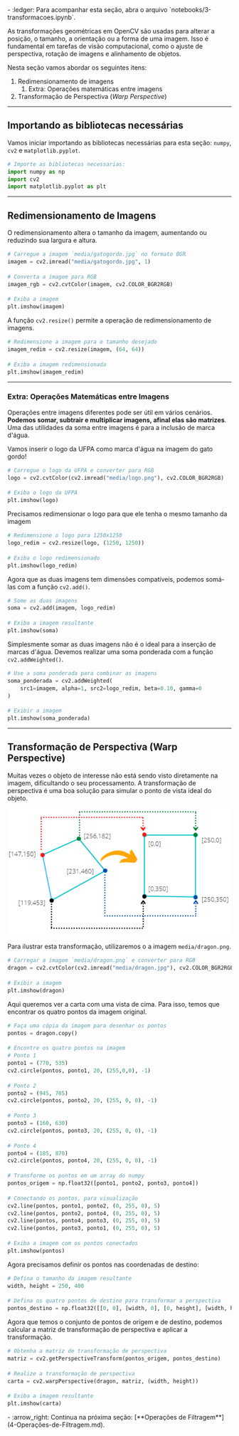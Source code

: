 <div class="grid cards" markdown>
- :ledger: Para acompanhar esta seção, abra o arquivo `notebooks/3-transformacoes.ipynb`.
</div>

As transformações geométricas em OpenCV são usadas para alterar a posição, o tamanho, a orientação ou a forma de uma imagem. Isso é fundamental em tarefas de visão computacional, como o ajuste de perspectiva, rotação de imagens e alinhamento de objetos.

Nesta seção vamos abordar os seguintes itens:

1. Redimensionamento de imagens
   1. Extra: Operações matemáticas entre imagens
2. Transformação de Perspectiva (*Warp Perspective*)

---
## Importando as bibliotecas necessárias

Vamos iniciar importando as bibliotecas necessárias para esta seção: `numpy`, `cv2` e `matplotlib.pyplot`.

```python
# Importe as bibliotecas necessarias:
import numpy as np
import cv2
import matplotlib.pyplot as plt
```

---
## Redimensionamento de Imagens

O redimensionamento altera o tamanho da imagem, aumentando ou reduzindo sua largura e altura.

```python
# Carregue a imagem `media/gatogordo.jpg` no formato BGR
imagem = cv2.imread("media/gatogordo.jpg", 1)

# Converta a imagem para RGB
imagem_rgb = cv2.cvtColor(imagem, cv2.COLOR_BGR2RGB)

# Exiba a imagem
plt.imshow(imagem)
```

A função `cv2.resize()` permite a operação de redimensionamento de imagens.

```python
# Redimensione a imagem para o tamanho desejado
imagem_redim = cv2.resize(imagem, (64, 64))

# Exiba a imagem redimensionada
plt.imshow(imagem_redim)
```

---
### Extra: Operações Matemáticas entre Imagens

Operações entre imagens diferentes pode ser útil em vários cenários. **Podemos somar, subtrair e multiplicar imagens, afinal elas são matrizes**. Uma das utilidades da soma entre imagens é para a inclusão de marca d'água.

Vamos inserir o logo da UFPA como marca d'água na imagem do gato gordo!

```python
# Carregue o logo da UFPA e converter para RGB
logo = cv2.cvtColor(cv2.imread("media/logo.png"), cv2.COLOR_BGR2RGB)

# Exiba o logo da UFPA
plt.imshow(logo)
```

Precisamos redimensionar o logo para que ele tenha o mesmo tamanho da imagem

```python
# Redimensione o logo para 1250x1250
logo_redim = cv2.resize(logo, (1250, 1250))

# Exiba o logo redimensionado
plt.imshow(logo_redim)
```

Agora que as duas imagens tem dimensões compatíveis, podemos somá-las com a função `cv2.add()`.

```python
# Some as duas imagens
soma = cv2.add(imagem, logo_redim)

# Exiba a imagem resultante
plt.imshow(soma)
```

Simplesmente somar as duas imagens não é o ideal para a inserção de marcas d'água. Devemos realizar uma soma ponderada com a função `cv2.addWeighted()`.

```python
# Use a soma ponderada para combinar as imagens
soma_ponderada = cv2.addWeighted(
    src1=imagem, alpha=1, src2=logo_redim, beta=0.10, gamma=0
)

# Exibir a imagem
plt.imshow(soma_ponderada)
```

---
## Transformação de Perspectiva (Warp Perspective)

Muitas vezes o objeto de interesse não está sendo visto diretamente na imagem, dificultando o seu processamento. A transformação de perspectiva é uma boa solução para simular o ponto de vista ideal do objeto.

![warp](../assets/warp.png)

Para ilustrar esta transformação, utilizaremos o a imagem `media/dragon.png`.

```python
# Carregar a imagem `media/dragon.png` e converter para RGB
dragon = cv2.cvtColor(cv2.imread("media/dragon.jpg"), cv2.COLOR_BGR2RGB)

# Exibir a imagem
plt.imshow(dragon)
```

Aqui queremos ver a carta com uma vista de cima. Para isso, temos que encontrar os quatro pontos da imagem original.

```python
# Faça uma cópia da imagem para desenhar os pontos
pontos = dragon.copy()

# Encontre os quatro pontos na imagem
# Ponto 1
ponto1 = (770, 535)
cv2.circle(pontos, ponto1, 20, (255,0,0), -1)

# Ponto 2
ponto2 = (945, 705)
cv2.circle(pontos, ponto2, 20, (255, 0, 0), -1)

# Ponto 3
ponto3 = (160, 630)
cv2.circle(pontos, ponto3, 20, (255, 0, 0), -1)

# Ponto 4
ponto4 = (185, 870)
cv2.circle(pontos, ponto4, 20, (255, 0, 0), -1)

# Transforme os pontos em um array do numpy
pontos_origem = np.float32([ponto1, ponto2, ponto3, ponto4])

# Conectando os pontos, para visualização
cv2.line(pontos, ponto1, ponto2, (0, 255, 0), 5)
cv2.line(pontos, ponto2, ponto4, (0, 255, 0), 5)
cv2.line(pontos, ponto4, ponto3, (0, 255, 0), 5)
cv2.line(pontos, ponto3, ponto1, (0, 255, 0), 5)

# Exiba a imagem com os pontos conectados
plt.imshow(pontos)
```

Agora precisamos definir os pontos nas coordenadas de destino:

```python
# Defina o tamanho da imagem resultante
width, height = 250, 400 

# Defina os quatro pontos de destino para transformar a perspectiva
pontos_destino = np.float32([[0, 0], [width, 0], [0, height], [width, height]])
```

Agora que temos o conjunto de pontos de origem e de destino, podemos calcular a matriz de transformação de perspectiva e aplicar a transformação.

```python
# Obtenha a matriz de transformação de perspectiva
matriz = cv2.getPerspectiveTransform(pontos_origem, pontos_destino)

# Realize a transformação de perspectiva
carta = cv2.warpPerspective(dragon, matriz, (width, height))

# Exiba a imagem resultante
plt.imshow(carta)
```












<div class="grid cards" markdown>
- :arrow_right:  Continua na próxima seção: [**Operações de Filtragem**](4-Operações-de-Filtragem.md).
</div>